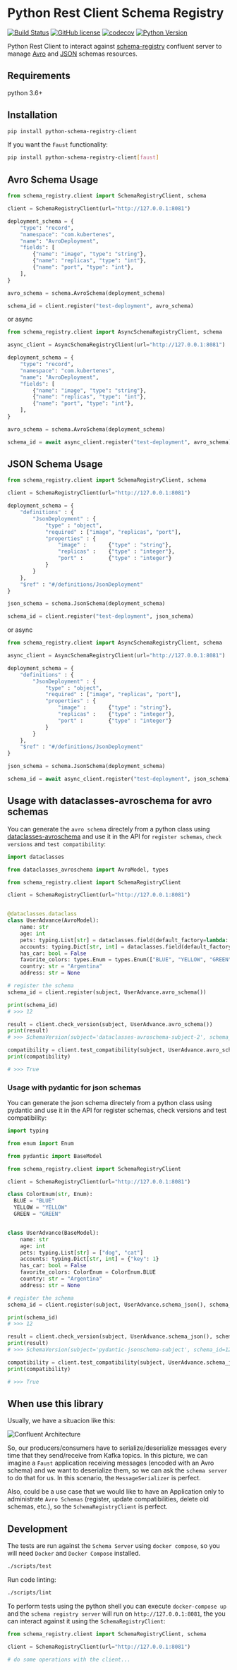 # Python Rest Client Schema Registry

[![Build Status](https://img.shields.io/endpoint.svg?url=https%3A%2F%2Factions-badge.atrox.dev%2Fmarcosschroh%2Fpython-schema-registry-client%2Fbadge%3Fref%3Dmaster&style=flat)](https://actions-badge.atrox.dev/marcosschroh/python-schema-registry-client/goto?ref=master)
[![GitHub license](https://img.shields.io/github/license/marcosschroh/python-schema-registry-client.svg)](https://github.com/marcosschroh/python-schema-registry-client/blob/master/LICENSE)
[![codecov](https://codecov.io/gh/marcosschroh/python-schema-registry-client/branch/master/graph/badge.svg)](https://codecov.io/gh/marcosschroh/python-schema-registry-client)
[![Python Version](https://img.shields.io/badge/python-3.6%20%7C%203.7-blue.svg)](https://img.shields.io/badge/python-3.6%20%7C%203.7-blue.svg)

Python Rest Client to interact against [schema-registry](https://docs.confluent.io/current/schema-registry/index.html) confluent server to manage [Avro](https://docs.oracle.com/database/nosql-12.1.3.1/GettingStartedGuide/avroschemas.html) and [JSON](https://json-schema.org/) schemas resources.

## Requirements

python 3.6+

## Installation

```bash
pip install python-schema-registry-client
```

If you want the `Faust` functionality:

```bash
pip install python-schema-registry-client[faust]
```

## Avro Schema Usage

```python
from schema_registry.client import SchemaRegistryClient, schema

client = SchemaRegistryClient(url="http://127.0.0.1:8081")

deployment_schema = {
    "type": "record",
    "namespace": "com.kubertenes",
    "name": "AvroDeployment",
    "fields": [
        {"name": "image", "type": "string"},
        {"name": "replicas", "type": "int"},
        {"name": "port", "type": "int"},
    ],
}

avro_schema = schema.AvroSchema(deployment_schema)

schema_id = client.register("test-deployment", avro_schema)
```

or async

```python
from schema_registry.client import AsyncSchemaRegistryClient, schema

async_client = AsyncSchemaRegistryClient(url="http://127.0.0.1:8081")

deployment_schema = {
    "type": "record",
    "namespace": "com.kubertenes",
    "name": "AvroDeployment",
    "fields": [
        {"name": "image", "type": "string"},
        {"name": "replicas", "type": "int"},
        {"name": "port", "type": "int"},
    ],
}

avro_schema = schema.AvroSchema(deployment_schema)

schema_id = await async_client.register("test-deployment", avro_schema)
```

## JSON Schema Usage

```python
from schema_registry.client import SchemaRegistryClient, schema

client = SchemaRegistryClient(url="http://127.0.0.1:8081")

deployment_schema = {
    "definitions" : {
        "JsonDeployment" : {
            "type" : "object",
            "required" : ["image", "replicas", "port"],
            "properties" : {
                "image" :       {"type" : "string"},
                "replicas" :    {"type" : "integer"},
                "port" :        {"type" : "integer"}
            }
        }
    },
    "$ref" : "#/definitions/JsonDeployment"
}

json_schema = schema.JsonSchema(deployment_schema)

schema_id = client.register("test-deployment", json_schema)
```

or async

```python
from schema_registry.client import AsyncSchemaRegistryClient, schema

async_client = AsyncSchemaRegistryClient(url="http://127.0.0.1:8081")

deployment_schema = {
    "definitions" : {
        "JsonDeployment" : {
            "type" : "object",
            "required" : ["image", "replicas", "port"],
            "properties" : {
                "image" :       {"type" : "string"},
                "replicas" :    {"type" : "integer"},
                "port" :        {"type" : "integer"}
            }
        }
    },
    "$ref" : "#/definitions/JsonDeployment"
}

json_schema = schema.JsonSchema(deployment_schema)

schema_id = await async_client.register("test-deployment", json_schema)
```

## Usage with dataclasses-avroschema for avro schemas

You can generate the `avro schema` directely from a python class using [dataclasses-avroschema](https://github.com/marcosschroh/dataclasses-avroschema)
and use it in the API for `register schemas`, `check versions` and `test compatibility`:

```python
import dataclasses

from dataclasses_avroschema import AvroModel, types

from schema_registry.client import SchemaRegistryClient

client = SchemaRegistryClient(url="http://127.0.0.1:8081")


@dataclasses.dataclass
class UserAdvance(AvroModel):
    name: str
    age: int
    pets: typing.List[str] = dataclasses.field(default_factory=lambda: ["dog", "cat"])
    accounts: typing.Dict[str, int] = dataclasses.field(default_factory=lambda: {"key": 1})
    has_car: bool = False
    favorite_colors: types.Enum = types.Enum(["BLUE", "YELLOW", "GREEN"], default="BLUE")
    country: str = "Argentina"
    address: str = None

# register the schema
schema_id = client.register(subject, UserAdvance.avro_schema())

print(schema_id)
# >>> 12

result = client.check_version(subject, UserAdvance.avro_schema())
print(result)
# >>> SchemaVersion(subject='dataclasses-avroschema-subject-2', schema_id=12, schema=1, version={"type":"record" ...')

compatibility = client.test_compatibility(subject, UserAdvance.avro_schema())
print(compatibility)

# >>> True
```

### Usage with pydantic for json schemas
You can generate the json schema directely from a python class using pydantic and use it in the API for register schemas, check versions and test compatibility:

```python
import typing

from enum import Enum

from pydantic import BaseModel

from schema_registry.client import SchemaRegistryClient

client = SchemaRegistryClient(url="http://127.0.0.1:8081")

class ColorEnum(str, Enum):
  BLUE = "BLUE"
  YELLOW = "YELLOW"
  GREEN = "GREEN"


class UserAdvance(BaseModel):
    name: str
    age: int
    pets: typing.List[str] = ["dog", "cat"]
    accounts: typing.Dict[str, int] = {"key": 1}
    has_car: bool = False
    favorite_colors: ColorEnum = ColorEnum.BLUE
    country: str = "Argentina"
    address: str = None

# register the schema
schema_id = client.register(subject, UserAdvance.schema_json(), schema_type="JSON")

print(schema_id)
# >>> 12

result = client.check_version(subject, UserAdvance.schema_json(), schema_type="JSON")
print(result)
# >>> SchemaVersion(subject='pydantic-jsonschema-subject', schema_id=12, schema=1, version=<schema_registry.client.schema.JsonSchema object at 0x7f40354550a0>)

compatibility = client.test_compatibility(subject, UserAdvance.schema_json(), schema_type="JSON")
print(compatibility)

# >>> True
```

## When use this library

Usually, we have a situacion like this:

![Confluent Architecture](img/confluent_architecture.png)

So, our producers/consumers have to serialize/deserialize messages every time that they send/receive from Kafka topics. In this picture, we can imagine a `Faust` application receiving messages (encoded with an Avro schema) and we want to deserialize them, so we can ask the `schema server` to do that for us. In this scenario, the `MessageSerializer` is perfect.

Also, could be a use case that we would like to have an Application only to administrate `Avro Schemas` (register, update compatibilities, delete old schemas, etc.), so the `SchemaRegistryClient` is perfect.

## Development

The tests are run against the `Schema Server` using `docker compose`, so you will need
`Docker` and `Docker Compose` installed.

```bash
./scripts/test
```

Run code linting:

```bash
./scripts/lint
```

To perform tests using the python shell you can execute `docker-compose up` and the `schema registry server` will run on `http://127.0.0.1:8081`, the you can interact against it using the `SchemaRegistryClient`:

```python
from schema_registry.client import SchemaRegistryClient, schema

client = SchemaRegistryClient(url="http://127.0.0.1:8081")

# do some operations with the client...
```
